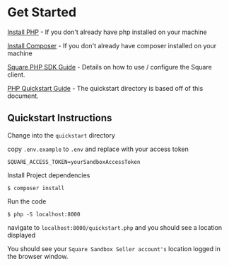# Get Started

[Install PHP](https://www.php.net/manual/en/install.php) - If you don't already have php installed on your machine

[Install Composer](https://getcomposer.org/) - If you don't already have composer installed on your machine

[Square PHP SDK Guide](https://developer.squareup.com/docs/sdks/php/using-php-sdk) - Details on how to use / configure the Square client.

[PHP Quickstart Guide](https://developer.squareup.com/docs/sdks/php/quick-start) - The quickstart directory is based off of this document.


## Quickstart Instructions

Change into the `quickstart` directory

copy `.env.example` to `.env` and replace with your access token
```
SQUARE_ACCESS_TOKEN=yourSandboxAccessToken
```

Install Project dependencies
```
$ composer install
```

Run the code
```
$ php -S localhost:8000
```

navigate to `localhost:8000/quickstart.php` and you should see a location displayed

You should see your `Square Sandbox Seller account's` location logged in the browser window.
